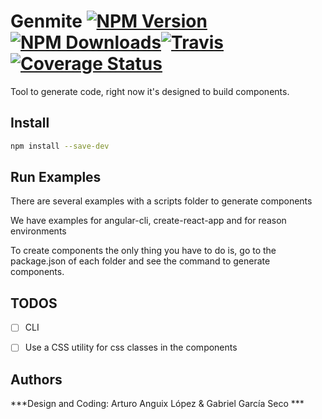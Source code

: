 # Genmite [![NPM Version](https://img.shields.io/npm/v/genmite.svg)](https://www.npmjs.com/package/genmite) [![NPM Downloads](https://img.shields.io/npm/dm/genmite.svg)](https://www.npmjs.com/package/genmite)[![Travis](https://travis-ci.org/CachopoTeam/genmite.svg?branch=master)](https://travis-ci.org/CachopoTeam/genmite)[![Coverage Status](https://coveralls.io/repos/github/CachopoTeam/genmite/badge.svg?branch=master)](https://coveralls.io/github/CachopoTeam/genmite?branch=master)

Tool to generate code, right now it's designed to build components.

## Install

```sh
npm install --save-dev
```

## Run Examples

There are several examples with a scripts folder to generate components

We have examples for angular-cli, create-react-app and for reason environments

To create components the only thing you have to do is, go to the package.json of each
folder and see the command to generate components.

## TODOS
* [ ] CLI
* [ ] Use a CSS utility for css classes in the components


## Authors

***Design and Coding: Arturo Anguix López & Gabriel García Seco ***


